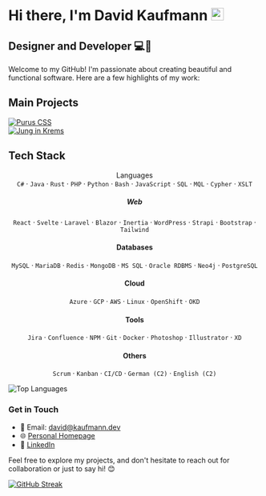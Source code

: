 

# Hi there, I'm David Kaufmann <img src="https://media.giphy.com/media/hvRJCLFzcasrR4ia7z/giphy.gif" width="25px">

## Designer and Developer 💻🎨

Welcome to my GitHub! I'm passionate about creating beautiful and functional software. Here are a few highlights of my work:

## Main Projects

[![Purus CSS](https://github-readme-stats.vercel.app/api/pin/?username=kaufmann-dev&repo=PurusCss&theme=dark)](https://github.com/kaufmann-dev/PurusCss)<br>
[![Jung in Krems](https://github-readme-stats.vercel.app/api/pin/?username=kaufmann-dev&repo=JungInKrems&theme=dark)](https://github.com/kaufmann-dev/JungInKrems)



## Tech Stack
<div align="center">
  
Languages<br>
`C#` · `Java` · `Rust` · `PHP` · `Python` · `Bash` · `JavaScript` · `SQL` · `MQL` · `Cypher` · `XSLT`

##### Web
`React` · `Svelte` · `Laravel` · `Blazor` · `Inertia` · `WordPress` · `Strapi` · `Bootstrap` · `Tailwind`

#### Databases
`MySQL` · `MariaDB` · `Redis` · `MongoDB` · `MS SQL` · `Oracle RDBMS` · `Neo4j` · `PostgreSQL`

#### Cloud
`Azure` · `GCP` · `AWS` · `Linux` · `OpenShift` · `OKD`

#### Tools
`Jira` · `Confluence` · `NPM` · `Git` · `Docker` · `Photoshop` · `Illustrator` · `XD`

#### Others
`Scrum` · `Kanban` · `CI/CD` · `German (C2)` · `English (C2)`
</div>





![Top Languages](https://github-readme-stats.vercel.app/api/top-langs/?username=kaufmann-dev&layout=compact&theme=dark)

### Get in Touch

- 📧 Email: [david@kaufmann.dev](mailto:david@kaufmann.dev)
- 🌐 [Personal Homepage](https://david.kaufman.dev)
- 💼 [LinkedIn](https://www.linkedin.com/in/david-kaufmann-dev)

Feel free to explore my projects, and don't hesitate to reach out for collaboration or just to say hi! 😊

[![GitHub Streak](https://streak-stats.demolab.com?user=kaufmann-dev&theme=transparent&hide_border=true&date_format=j%20M%5B%20Y%5D)](https://git.io/streak-stats)

